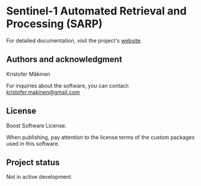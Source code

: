 # Sentinel-1 Automated Retrieval and Processing (SARP)

For detailed documentation, visit the project's [website](https://sarp-fgi-nls-kauko-chade-1f9c91770ca2d44526df232c1629cc9bf3259c.gitlab.io/).


## Authors and acknowledgment
Kristofer Mäkinen

For inquiries about the software, you can contact:
kristofer.makinen@gmail.com

## License
Boost Software License.

When publishing, pay attention to the license terms of the custom packages used in this software.

## Project status
Not in active development.
